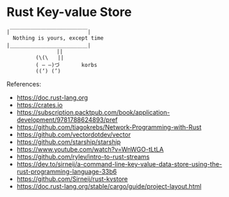 # Rust Key-value Store

```
|￣￣￣￣￣￣￣￣￣￣￣￣￣￣￣|
  Nothing is yours, except time
|＿＿＿＿＿＿＿＿＿＿＿＿＿＿＿|
                ||
  ⠀⠀⠀⠀⠀⠀(\(\   ||
  ⠀⠀⠀⠀⠀⠀( – –)づ       korbs
  ⠀⠀⠀⠀⠀⠀((‘) (’)
```

References:
- https://doc.rust-lang.org
- https://crates.io
- https://subscription.packtpub.com/book/application-development/9781788624893/pref
- https://github.com/tiagokrebs/Network-Programming-with-Rust
- https://github.com/vectordotdev/vector
- https://github.com/starship/starship
- https://www.youtube.com/watch?v=WnWGO-tLtLA
- https://github.com/rylev/intro-to-rust-streams
- https://dev.to/sirneij/a-command-line-key-value-data-store-using-the-rust-programming-language-33b6
- https://github.com/Sirneij/rust-kvstore
- https://doc.rust-lang.org/stable/cargo/guide/project-layout.html
